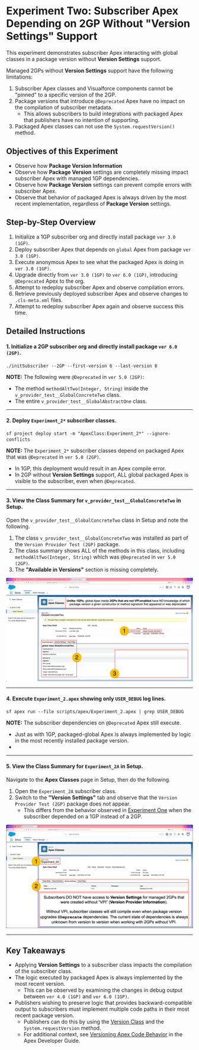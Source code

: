 # Experiment Two: Subscriber Apex Depending on 2GP Without "Version Settings" Support

This experiment demonstrates subscriber Apex interacting with global classes in a package version without **Version Settings** support.

Managed 2GPs without **Version Settings** support have the following limitations:

1. Subscriber Apex classes and Visualforce components cannot be "pinned" to a specific version of the 2GP.
2. Package versions that introduce `@Deprecated` Apex have no impact on the compilation of subscriber metadata.
   * This allows subscribers to build integrations with packaged Apex that publishers have no intention of supporting.
3. Packaged Apex classes can not use the `System.requestVersion()` method.

## Objectives of this Experiment

* Observe how **Package Version Information** 
* Observe how **Package Version** settings are completely missing  impact subscriber Apex with managed 1GP dependencies.
* Observe how **Package Version** settings can prevent compile errors with subscriber Apex.
* Observe that behavior of packaged Apex is always driven by the most recent implementation, regardless of **Package Version** settings.

## Step-by-Step Overview

1. Initialize a 1GP subscriber org and directly install package `ver 3.0 (1GP)`.
2. Deploy subscriber Apex that depends on `global` Apex from package `ver 3.0 (1GP)`.
3. Execute anonymous Apex to see what the packaged Apex is doing in `ver 3.0 (1GP)`.
4. Upgrade directly from `ver 3.0 (1GP)` to `ver 6.0 (1GP)`, introducing `@Deprecated` Apex to the org.
5. Attempt to redeploy subscriber Apex and observe compilation errors.
6. Retrieve previously deployed subscriber Apex and observe changes to `.cls-meta.xml` files.
7. Attempt to redeploy subscriber Apex again and observe success this time.

## Detailed Instructions

#### 1. Initialize a 2GP subscriber org and directly install package `ver 6.0 (2GP)`.
```
./initSubscriber --2GP --first-version 6 --last-version 6
```
**NOTE:** The following were `@Deprecated` in `ver 5.0 (2GP)`:
* The method `methodAltTwo(Integer, String)` inside the `v_provider_test__GlobalConcreteTwo` class.
* The entire `v_provider_test__GlobalAbstractOne` class.

---

#### 2. Deploy `Experiment_2*` subscriber classes.
```
sf project deploy start -m "ApexClass:Experiment_2*" --ignore-conflicts
```
**NOTE:** The `Experiment_2*` subscriber classes depend on packaged Apex that was `@Deprecated` in `ver 5.0 (2GP)`.
* In 1GP, this deployment would result in an Apex compile error.
* In 2GP without **Version Settings** support, ALL global packaged Apex is visible to the subscriber, even when `@Deprecated`.

---

#### 3. View the Class Summary for `v_provider_test__GlobalConcreteTwo` in Setup.
Open the `v_provider_test__GlobalConcreteTwo` class in Setup and note the following.
1. The class `v_provider_test__GlobalConcreteTwo` was installed as part of the `Version Provider Test (2GP)` package.
2. The class summary shows ALL of the methods in this class, including `methodAltTwo(Integer, String)` which was `@Deprecated` in `ver 5.0 (2GP)`.
3. The **"Available in Versions"** section is missing completely.

![GlobalConcreteTwo Class Summary](images/Packaged_Apex_Class_Detail_2GP.png)

---

#### 4. Execute `Experiment_2.apex` showing only `USER_DEBUG` log lines.
```
sf apex run --file scripts/apex/Experiment_2.apex | grep USER_DEBUG
```
**NOTE:** The subscriber dependencies on `@Deprecated` Apex still execute.
* Just as with 1GP, packaged-global Apex is always implemented by logic in the most recently installed package version.
* 

---

#### 5. View the Class Summary for `Experiment_2A` in Setup.
Navigate to the **Apex Classes** page in Setup, then do the following.
1. Open the `Experiment_2A` subscriber class.
2. Switch to the **"Version Settings"** tab and observe that the `Version Provider Test (2GP)` package does not appear.
   * This differs from the behavior observed in [Experiment One](/EXPERIMENT_1.md) when the subscriber depended on a 1GP instead of a 2GP.

![GlobalConcreteTwo Class Summary](images/Subscriber_Apex_Version_Settings_2GP.png)

---

## Key Takeaways
* Applying **Version Settings** to a subscriber class impacts the compilation of the subscriber class.
* The logic executed by packaged Apex is always implemented by the most recent version.
  * This can be observed by examining the changes in debug output between `ver 4.0 (1GP)` and `ver 6.0 (1GP)`.
* Publishers wishing to preserve logic that provides backward-compatible output to subscribers must implement multiple code paths in their most recent package version.
  * Publishers can do this by using the [Version Class](https://developer.salesforce.com/docs/atlas.en-us.apexref.meta/apexref/apex_methods_system_version.htm) and the `System.requestVersion` method.
  * For additional context, see [Versioning Apex Code Behavior](https://developer.salesforce.com/docs/atlas.en-us.apexcode.meta/apexcode/apex_manpkgs_behavior.htm) in the Apex Developer Guide.